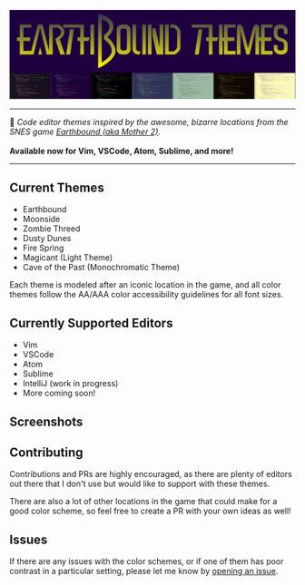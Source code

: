 ![Earthbound Themes](images/earthbound_themes_alt.png)
____
:art: *Code editor themes inspired by the awesome, bizarre locations from the SNES game [Earthbound (aka Mother 2)](https://en.wikipedia.org/wiki/EarthBound).* <br><br>**Available now for Vim, VSCode, Atom, Sublime, and more!**
___
## Current Themes
- Earthbound
- Moonside
- Zombie Threed
- Dusty Dunes
- Fire Spring
- Magicant (Light Theme)
- Cave of the Past (Monochromatic Theme)

Each theme is modeled after an iconic location in the game, and all color themes follow the AA/AAA color accessibility guidelines for all font sizes.

## Currently Supported Editors
- Vim
- VSCode
- Atom
- Sublime
- IntelliJ (work in progress)
- More coming soon!

## Screenshots

## Contributing
Contributions and PRs are highly encouraged, as there are plenty of editors out there that I don't use but would like to support with these themes. 

There are also a lot of other locations in the game that could make for a good color scheme, so feel free to create a PR with your own ideas as well!

## Issues
If there are any issues with the color schemes, or if one of them has poor contrast in a particular setting, please let me know by [opening an issue](https://github.com/benbusby/earthbound-themes/issues/new).
